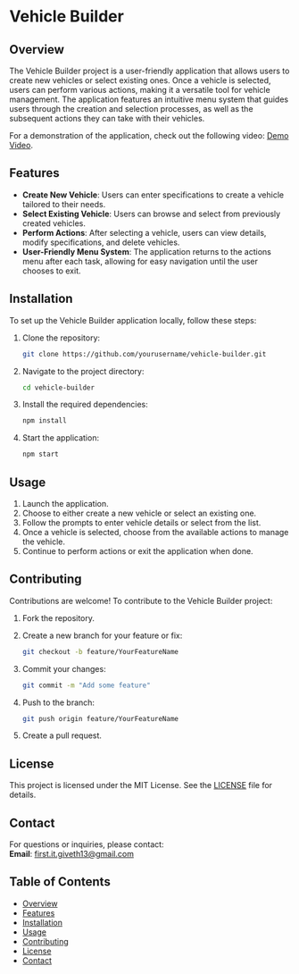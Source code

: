 # Vehicle Builder

## Overview
The Vehicle Builder project is a user-friendly application that allows users to create new vehicles or select existing ones. Once a vehicle is selected, users can perform various actions, making it a versatile tool for vehicle management. The application features an intuitive menu system that guides users through the creation and selection processes, as well as the subsequent actions they can take with their vehicles.

For a demonstration of the application, check out the following video: [Demo Video](https://youtu.be/Nmx1GHlxsUg?si=lrB53n6LJgpGU23j).

## Features
- **Create New Vehicle**: Users can enter specifications to create a vehicle tailored to their needs.
- **Select Existing Vehicle**: Users can browse and select from previously created vehicles.
- **Perform Actions**: After selecting a vehicle, users can view details, modify specifications, and delete vehicles.
- **User-Friendly Menu System**: The application returns to the actions menu after each task, allowing for easy navigation until the user chooses to exit.

## Installation
To set up the Vehicle Builder application locally, follow these steps:

1. Clone the repository:
   ```bash
   git clone https://github.com/yourusername/vehicle-builder.git
   ```

2. Navigate to the project directory:
   ```bash
   cd vehicle-builder
   ```

3. Install the required dependencies:
   ```bash
   npm install
   ```

4. Start the application:
   ```bash
   npm start
   ```

## Usage
1. Launch the application.
2. Choose to either create a new vehicle or select an existing one.
3. Follow the prompts to enter vehicle details or select from the list.
4. Once a vehicle is selected, choose from the available actions to manage the vehicle.
5. Continue to perform actions or exit the application when done.

## Contributing
Contributions are welcome! To contribute to the Vehicle Builder project:

1. Fork the repository.
2. Create a new branch for your feature or fix:
   ```bash
   git checkout -b feature/YourFeatureName
   ```

3. Commit your changes:
   ```bash
   git commit -m "Add some feature"
   ```

4. Push to the branch:
   ```bash
   git push origin feature/YourFeatureName
   ```

5. Create a pull request.

## License
This project is licensed under the MIT License. See the [LICENSE](LICENSE) file for details.

## Contact
For questions or inquiries, please contact:  
**Email**: [first.it.giveth13@gmail.com](mailto:first.it.giveth13@gmail.com)

## Table of Contents
- [Overview](#overview)
- [Features](#features)
- [Installation](#installation)
- [Usage](#usage)
- [Contributing](#contributing)
- [License](#license)
- [Contact](#contact)
